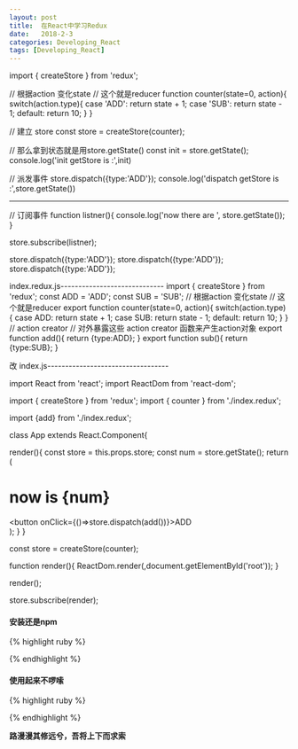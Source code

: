 ```yaml
---
layout: post
title:  在React中学习Redux
date:   2018-2-3
categories: Developing_React
tags: [Developing_React]
---
```



import { createStore } from 'redux';

// 根据action 变化state
// 这个就是reducer
function counter(state=0, action){
  switch(action.type){
    case 'ADD':
      return state + 1;
    case 'SUB':
      return state - 1;
    default:
      return 10;
  }
}

// 建立 store
const store = createStore(counter);

// 那么拿到状态就是用store.getState()
const init = store.getState();
console.log('init getStore is :',init)

// 派发事件
store.dispatch({type:'ADD'});
console.log('dispatch getStore is :',store.getState())


-----------------------

// 订阅事件
function listner(){
  console.log('now there are ', store.getState());
}

store.subscribe(listner);

store.dispatch({type:'ADD'});
store.dispatch({type:'ADD'});
store.dispatch({type:'ADD'});

 




index.redux.js-----------------------------
import { createStore } from 'redux';
const ADD = 'ADD';
const SUB = 'SUB';
// 根据action 变化state
// 这个就是reducer
export function counter(state=0, action){
  switch(action.type){
    case ADD:
      return state + 1;
    case SUB:
      return state - 1;
    default:
      return 10;
  }
}
// action creator
// 对外暴露这些 action creator 函数来产生action对象
export function add(){
  return {type:ADD};
}
export function sub(){
  return {type:SUB};
}


改 index.js----------------------------------

import React from 'react';
import ReactDom from 'react-dom';

import { createStore } from 'redux';
import { counter } from './index.redux';

import {add} from './index.redux';

class App extends React.Component{

  render(){
    const store = this.props.store;
    const num = store.getState();
    return (
      <div>
        <h1>now is {num}</h1>
        <button onClick={()=>store.dispatch(add())}>ADD</button>
      </div>
    );
  }
}

const store = createStore(counter);

function render(){
  ReactDom.render(<App store={store}/>,document.getElementById('root'));
}

render();

store.subscribe(render);
<big></big>  

#### 

 
#### 安装还是npm

{% highlight ruby %}



{% endhighlight %}

#### 使用起来不啰嗦

{% highlight ruby %}



{% endhighlight %}




__路漫漫其修远兮，吾将上下而求索__

